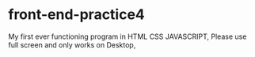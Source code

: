 # front-end-practice4
My first ever functioning program in HTML CSS JAVASCRIPT, Please use full screen and only works on Desktop, 
